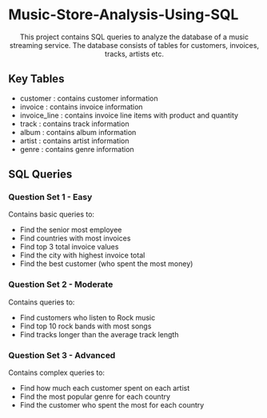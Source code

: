 # Music-Store-Analysis-Using-SQL

<p align="center">This project contains SQL queries to analyze the database of a music streaming service. The database consists of tables for customers, invoices, tracks, artists etc.</p>

## Key Tables
- customer : contains customer information
- invoice : contains invoice information
- invoice_line : contains invoice line items with product and quantity
- track : contains track information
- album : contains album information
- artist : contains artist information
- genre : contains genre information

## SQL Queries
### Question Set 1 - Easy

Contains basic queries to:

- Find the senior most employee
- Find countries with most invoices
- Find top 3 total invoice values
- Find the city with highest invoice total
- Find the best customer (who spent the most money)

### Question Set 2 - Moderate

Contains queries to:

- Find customers who listen to Rock music
- Find top 10 rock bands with most songs
- Find tracks longer than the average track length

### Question Set 3 - Advanced

Contains complex queries to:

- Find how much each customer spent on each artist
- Find the most popular genre for each country
- Find the customer who spent the most for each country
